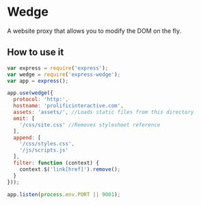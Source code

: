 # Wedge

A website proxy that allows you to modify the DOM on the fly.

## How to use it

```javascript
var express = require('express');
var wedge = require('express-wedge');
var app = express();

app.use(wedge({
  protocol: 'http:',
  hostname: 'prolificinteractive.com',
  assets: 'assets/', //Loads static files from this directory
  omit: [
    '/css/site.css' //Removes stylesheet reference
  ],
  append: [
    '/css/styles.css',
    '/js/scripts.js'
  ],
  filter: function (context) {
    context.$('link[href]').remove();
  }
}));

app.listen(process.env.PORT || 9001);
```
